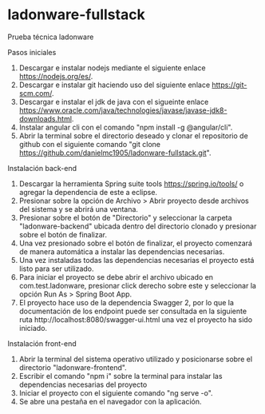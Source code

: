 # ladonware-fullstack
Prueba técnica ladonware

Pasos iniciales
1. Descargar e instalar nodejs mediante el siguiente enlace https://nodejs.org/es/.
2. Descargar e instalar git haciendo uso del siguiente enlace https://git-scm.com/.
3. Descargar e instalar el jdk de java con el sigueinte enlace https://www.oracle.com/java/technologies/javase/javase-jdk8-downloads.html.
4. Instalar angular cli con el comando "npm install -g @angular/cli".
5. Abrir la terminal sobre el directorio deseado y clonar el repositorio de github con el siguiente 
comando "git clone https://github.com/danielmc1905/ladonware-fullstack.git".


Instalación back-end
1. Descargar la herramienta Spring suite tools https://spring.io/tools/ o agregar la dependencia de este a eclipse.
2. Presionar sobre la opción de Archivo > Abrir proyecto desde archivos del sistema y se abrirá una ventana.
3. Presionar sobre el botón de "Directorio" y seleccionar la carpeta "ladonware-backend" ubicada dentro del directorio clonado
y presionar sobre el botón de finalizar.
4. Una vez presionado sobre el botón de finalizar, el proyecto comenzará de manera automática a instalar las dependencias necesarias.
5. Una vez instaladas todas las dependencias necesarias el proyecto está listo para ser utilizado.
6. Para iniciar el proyecto se debe abrir el archivo ubicado en com.test.ladonware, presionar click derecho sobre este y seleccionar
la opción Run As > Spring Boot App.
7. El proyecto hace uso de la dependencia Swagger 2, por lo que la documentación de los endpoint puede ser consultada en la
siguiente ruta http://localhost:8080/swagger-ui.html una vez el proyecto ha sido iniciado.


Instalación front-end
1. Abrir la terminal del sistema operativo utilizado y posicionarse sobre el directorio "ladonware-frontend".
2. Escribir el comando "npm i" sobre la terminal para instalar las dependencias necesarias del proyecto
3. Iniciar el proyecto con el siguiente comando "ng serve -o".
4. Se abre una pestaña en el navegador con la aplicación.
